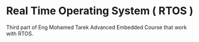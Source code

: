 # Real Time Operating System ( RTOS ) 
 Third part of Eng Mohamed Tarek Advanced Embedded Course that work with RTOS. 
 
